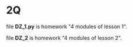 # 2Q
file **DZ_1.py** is homework "4 modules of lesson 1".

file **DZ_2** is homework "4 modules of lesson 2".
